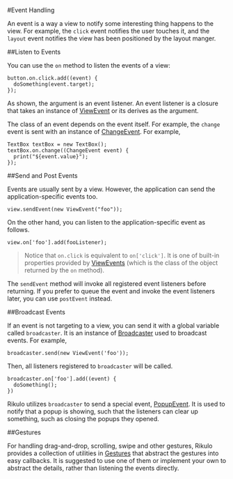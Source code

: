 #Event Handling

An event is a way a view to notify some interesting thing happens to the view.
For example, the `click` event notifies the user touches it, and the `layout` event notifies the view has been positioned by the layout manger.

##Listen to Events

You can use the `on` method to listen the events of a view:

    button.on.click.add((event) {
      doSomething(event.target);
    });

As shown, the argument is an event listener. An event listener is a closure that takes an instance of [ViewEvent](api:event) or its derives as the argument.

The class of an event depends on the event itself. For example, the `change` event is sent with an instance of [ChangeEvent](api:event). For example,

    TextBox textBox = new TextBox();
    textBox.on.change((ChangeEvent event) {
      print("${event.value}");
    });

##Send and Post Events

Events are usually sent by a view. However, the application can send the application-specific events too.

    view.sendEvent(new ViewEvent("foo"));

On the other hand, you can listen to the application-specific event as follows.

    view.on['foo'].add(fooListener);

> Notice that `on.click` is equivalent to `on['click']`. It is one of built-in properties provided by [ViewEvents](api:event) (which is the class of the object returned by the `on` method).

The `sendEvent` method will invoke all registered event listeners before returning. If you prefer to queue the event and invoke the event listeners later, you can use `postEvent` instead.

##Broadcast Events

If an event is not targeting to a view, you can send it with a global variable called `broadcaster`. It is an instance of [Broadcaster](api:event) used to broadcast events. For example,

    broadcaster.send(new ViewEvent('foo'));

Then, all listeners registered to `broadcaster` will be called.

    broadcaster.on['foo'].add((event) {
      doSomething();
    })

Rikulo utilizes `broadcaster` to send a special event, [PopupEvent](api:event). It is used to notify that a popup is showing, such that the listeners can clear up something, such as closing the popups they opened.

##Gestures

For handling drag-and-drop, scrolling, swipe and other gestures, Rikulo provides a collection of utilities in [Gestures](../../Gestures/index.md) that abstract the gestures into easy callbacks. It is suggested to use one of them or implement your own to abstract the details, rather than listening the events directly.
